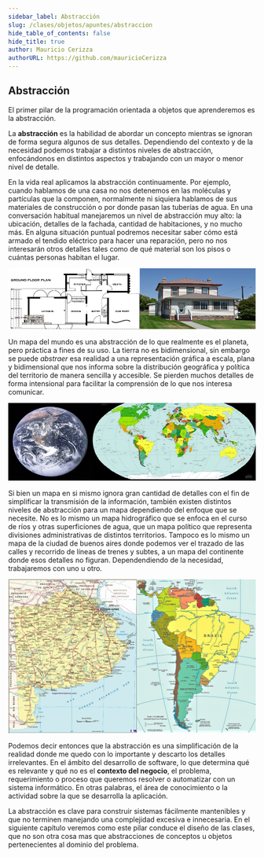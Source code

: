 ```yaml
---
sidebar_label: Abstracción
slug: /clases/objetos/apuntes/abstraccion
hide_table_of_contents: false
hide_title: true
author: Mauricio Cerizza
authorURL: https://github.com/mauricioCerizza
---
```


## Abstracción
El primer pilar de la programación orientada a objetos que aprenderemos es la abstracción. 

La **abstracción** es la habilidad de abordar un concepto mientras se ignoran de forma segura algunos de sus detalles. Dependiendo del contexto y de la necesidad podemos trabajar a distintos niveles de abstracción, enfocándonos en distintos aspectos y trabajando con un mayor o menor nivel de detalle.

En la vida real aplicamos la abstracción continuamente. Por ejemplo, cuando hablamos de una casa no nos detenemos en las moléculas y partículas que la componen, normalmente ni siquiera hablamos de sus materiales de construcción o por donde pasan las tuberías de agua. En una conversación habitual manejaremos un nivel de abstracción muy alto: la ubicación, detalles de la fachada, cantidad de habitaciones, y no mucho más. En alguna situación puntual podremos necesitar saber cómo está armado el tendido eléctrico para hacer una reparación, pero no nos interesarán otros detalles tales como de qué material son los pisos o cuántas personas habitan el lugar. 

![Abstracción aplicada a una casa](/clases/03-objetos/apuntes/abstraccion_casa.png)

Un mapa del mundo es una abstracción de lo que realmente es el planeta, pero práctica a fines de su uso. La tierra no es bidimensional, sin embargo se puede *abstraer* esa realidad a una representación gráfica a escala, plana y bidimensional que nos informa sobre la distribución geográfica y política del territorio de manera sencilla y accesible. Se pierden muchos detalles de forma intensional para facilitar la comprensión de lo que nos interesa comunicar. 

![Abstracción aplicada al planeta](/clases/03-objetos/apuntes/abstraccion_planeta.png)

Si bien un mapa en si mismo ignora gran cantidad de detalles con el fin de simplificar la transmisión de la información, también existen distintos niveles de abstracción para un mapa dependiendo del enfoque que se necesite. No es lo mismo un mapa hidrográfico que se enfoca en el curso de ríos y otras superficiones de agua, que un mapa político que representa divisiones administrativas de distintos territorios. Tampoco es lo mismo un mapa de la ciudad de buenos aires donde podemos ver el trazado de las calles y recorrido de líneas de trenes y subtes, a un mapa del continente donde esos detalles no figuran. Dependendiendo de la necesidad, trabajaremos con uno u otro. 

![Abstracción aplicada a distintos tipos de mapas](/clases/03-objetos/apuntes/abstraccion_mapas.png)

Podemos decir entonces que la abstracción es una simplificación de la realidad donde me quedo con lo importante y descarto los detalles irrelevantes. En el ámbito del desarrollo de software, lo que determina qué es relevante y qué no es el **contexto del negocio**, el problema, requerimiento o proceso que queremos resolver o automatizar con un sistema informático. En otras palabras, el área de conocimiento o la actividad sobre la que se desarrolla la aplicación. 

La abstracción es clave para construir sistemas fácilmente mantenibles y que no terminen manejando una complejidad excesiva e innecesaria. En el siguiente capítulo veremos como este pilar conduce el diseño de las clases, que no son otra cosa mas que abstracciones de conceptos u objetos pertenecientes al dominio del problema.




